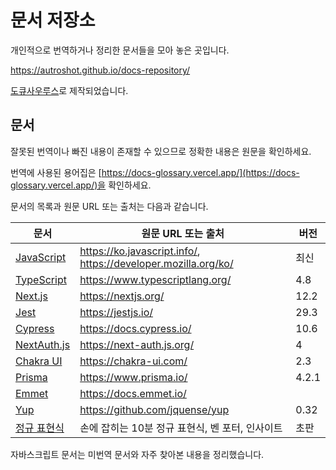 # 문서 저장소

개인적으로 번역하거나 정리한 문서들을 모아 놓은 곳입니다.

https://autroshot.github.io/docs-repository/

[도큐사우루스](https://docusaurus.io/)로 제작되었습니다.

## 문서

잘못된 번역이나 빠진 내용이 존재할 수 있으므로 정확한 내용은 원문을 확인하세요.

번역에 사용된 용어집은 [https://docs-glossary.vercel.app/](https://docs-glossary.vercel.app/)을 확인하세요.

문서의 목록과 원문 URL 또는 출처는 다음과 같습니다.

| 문서                                                         | 원문 URL 또는 출처                                           | 버전  |
| ------------------------------------------------------------ | ------------------------------------------------------------ | ----- |
| [JavaScript](https://autroshot.github.io/docs-repository/docs/javascript/키보드-keydown과-keyup) | https://ko.javascript.info/, https://developer.mozilla.org/ko/ | 최신  |
| [TypeScript](https://autroshot.github.io/docs-repository/docs/miscellaneous/typescript) | https://www.typescriptlang.org/                              | 4.8   |
| [Next.js](https://autroshot.github.io/docs-repository/docs/next-js) | https://nextjs.org/                                          | 12.2  |
| [Jest](https://autroshot.github.io/docs-repository/docs/miscellaneous/jest) | https://jestjs.io/                                           | 29.3  |
| [Cypress](https://autroshot.github.io/docs-repository/docs/cypress) | https://docs.cypress.io/                                     | 10.6  |
| [NextAuth.js](https://autroshot.github.io/docs-repository/docs/miscellaneous/next-auth-js) | https://next-auth.js.org/                                    | 4     |
| [Chakra UI](https://autroshot.github.io/docs-repository/docs/miscellaneous/chakra-ui) | https://chakra-ui.com/                                       | 2.3   |
| [Prisma](https://autroshot.github.io/docs-repository/docs/miscellaneous/prisma) | https://www.prisma.io/                                       | 4.2.1 |
| [Emmet](https://autroshot.github.io/docs-repository/docs/miscellaneous/emmet) | https://docs.emmet.io/                                       |       |
| [Yup](https://autroshot.github.io/docs-repository/docs/miscellaneous/yup) | https://github.com/jquense/yup                               | 0.32  |
| [정규 표현식](https://autroshot.github.io/docs-repository/docs/miscellaneous/regular-expression) | 손에 잡히는 10분 정규 표현식, 벤 포터, 인사이트              | 초판  |

자바스크립트 문서는 미번역 문서와 자주 찾아본 내용을 정리했습니다.
